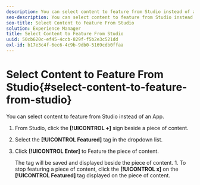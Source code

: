 ```yaml
---
description: You can select content to feature from Studio instead of an App.
seo-description: You can select content to feature from Studio instead of an App.
seo-title: Select Content to Feature From Studio
solution: Experience Manager
title: Select Content to Feature From Studio
uuid: 50cb620c-ef45-4ccb-829f-f5b2e3c521dd
exl-id: b17e3c4f-6ec6-4c9b-9db0-5169cdb0ffaa
---
```

# Select Content to Feature From Studio{#select-content-to-feature-from-studio}

You can select content to feature from Studio instead of an App.

1. From Studio, click the **[!UICONTROL +]** sign beside a piece of content.
1. Select the **[!UICONTROL Featured]** tag in the dropdown list.
1. Click **[!UICONTROL Enter]** to Feature the piece of content.

   The tag will be saved and displayed beside the piece of content. 1. To stop featuring a piece of content, click the **[!UICONTROL x]** on the **[!UICONTROL Featured]** tag displayed on the piece of content.
